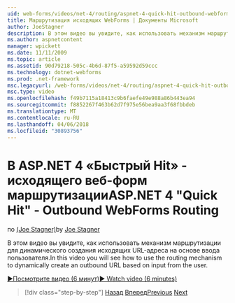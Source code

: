 ```yaml
---
uid: web-forms/videos/net-4/routing/aspnet-4-quick-hit-outbound-webforms-routing
title: Маршрутизация исходящих WebForms | Документы Microsoft
author: JoeStagner
description: В этом видео вы увидите, как использовать механизм маршрутизации для динамического создания исходящих URL-адреса на основе ввода пользователя.
ms.author: aspnetcontent
manager: wpickett
ms.date: 11/11/2009
ms.topic: article
ms.assetid: 90d79218-505c-4b6d-87f5-a59592d59ccc
ms.technology: dotnet-webforms
ms.prod: .net-framework
msc.legacyurl: /web-forms/videos/net-4/routing/aspnet-4-quick-hit-outbound-webforms-routing
msc.type: video
ms.openlocfilehash: f49b7115a18413c9b6faefe49e988a86b443ea94
ms.sourcegitcommit: f8852267f463b62d7f975e56bea9aa3f68fbbdeb
ms.translationtype: MT
ms.contentlocale: ru-RU
ms.lasthandoff: 04/06/2018
ms.locfileid: "30893756"
---
```

<a name="aspnet-4-quick-hit---outbound-webforms-routing"></a><span data-ttu-id="c5bb9-103">В ASP.NET 4 «Быстрый Hit» - исходящего веб-форм маршрутизации</span><span class="sxs-lookup"><span data-stu-id="c5bb9-103">ASP.NET 4 "Quick Hit" - Outbound WebForms Routing</span></span>
====================
<span data-ttu-id="c5bb9-104">по [(Joe Stagner)](https://github.com/JoeStagner)</span><span class="sxs-lookup"><span data-stu-id="c5bb9-104">by [Joe Stagner](https://github.com/JoeStagner)</span></span>

<span data-ttu-id="c5bb9-105">В этом видео вы увидите, как использовать механизм маршрутизации для динамического создания исходящих URL-адреса на основе ввода пользователя.</span><span class="sxs-lookup"><span data-stu-id="c5bb9-105">In this video you will see how to use the routing mechanism to dynamically create an outbound URL based on input from the user.</span></span> 

[<span data-ttu-id="c5bb9-106">&#9654;Посмотрите видео (6 минут)</span><span class="sxs-lookup"><span data-stu-id="c5bb9-106">&#9654; Watch video (6 minutes)</span></span>](https://channel9.msdn.com/Blogs/ASP-NET-Site-Videos/aspnet-4-quick-hit-outbound-webforms-routing)

> [!div class="step-by-step"]
> <span data-ttu-id="c5bb9-107">[Назад](aspnet-4-quick-hit-declarative-webforms-routing.md)
> [Вперед](how-do-i-use-routing-with-aspnet-web-forms.md)</span><span class="sxs-lookup"><span data-stu-id="c5bb9-107">[Previous](aspnet-4-quick-hit-declarative-webforms-routing.md)
[Next](how-do-i-use-routing-with-aspnet-web-forms.md)</span></span>
